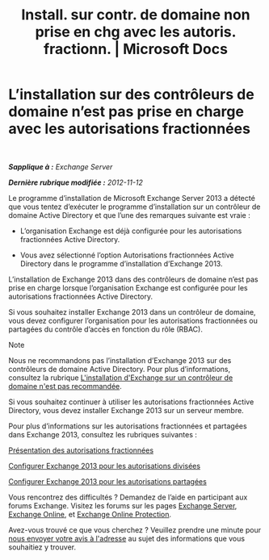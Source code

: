 ﻿---
title: 'Install. sur contr. de domaine non prise en chg avec les autoris. fractionn. | Microsoft Docs'
TOCTitle: L’installation sur des contrôleurs de domaine n’est pas prise en charge avec les autorisations fractionnées
ms:assetid: 977e3758-5e09-40a2-80c1-fe344b1d8a2a
ms:mtpsurl: https://technet.microsoft.com/fr-fr/library/ms.exch.setupreadiness.installondcinadsplitpermissionmode(v=EXCHG.150)
ms:contentKeyID: 50478771
ms.date: 04/24/2018
mtps_version: v=EXCHG.150
ms.translationtype: HT
---

# L’installation sur des contrôleurs de domaine n’est pas prise en charge avec les autorisations fractionnées

 

_**Sapplique à :** Exchange Server_

_**Dernière rubrique modifiée :** 2012-11-12_

Le programme d’installation de Microsoft Exchange Server 2013 a détecté que vous tentez d’exécuter le programme d’installation sur un contrôleur de domaine Active Directory et que l’une des remarques suivante est vraie :

  - L’organisation Exchange est déjà configurée pour les autorisations fractionnées Active Directory.

  - Vous avez sélectionné l’option Autorisations fractionnées Active Directory dans le programme d’installation d’Exchange 2013.

L’installation de Exchange 2013 dans des contrôleurs de domaine n’est pas prise en charge lorsque l’organisation Exchange est configurée pour les autorisations fractionnées Active Directory.

Si vous souhaitez installer Exchange 2013 dans un contrôleur de domaine, vous devez configurer l’organisation pour les autorisations fractionnées ou partagées du contrôle d’accès en fonction du rôle (RBAC).

> [!NOTE]
> Nous ne recommandons pas l’installation d’Exchange 2013 sur des contrôleurs de domaine Active Directory. Pour plus d’informations, consultez la rubrique <a href="installing-exchange-on-a-domain-controller-is-not-recommended-exchange-2013-help.md">L'installation d'Exchange sur un contrôleur de domaine n'est pas recommandée</a>.


Si vous souhaitez continuer à utiliser les autorisations fractionnées Active Directory, vous devez installer Exchange 2013 sur un serveur membre.

Pour plus d’informations sur les autorisations fractionnées et partagées dans Exchange 2013, consultez les rubriques suivantes :

[Présentation des autorisations fractionnées](understanding-split-permissions-exchange-2013-help.md)

[Configurer Exchange 2013 pour les autorisations divisées](configure-exchange-2013-for-split-permissions-exchange-2013-help.md)

[Configurer Exchange 2013 pour les autorisations partagées](configure-exchange-2013-for-shared-permissions-exchange-2013-help.md)

Vous rencontrez des difficultés ? Demandez de l’aide en participant aux forums Exchange. Visitez les forums sur les pages [Exchange Server](https://go.microsoft.com/fwlink/p/?linkid=60612), [Exchange Online](https://go.microsoft.com/fwlink/p/?linkid=267542), et [Exchange Online Protection](https://go.microsoft.com/fwlink/p/?linkid=285351).

Avez-vous trouvé ce que vous cherchez ? Veuillez prendre une minute pour [nous envoyer votre avis à l'adresse](mailto:exsetuphelpfeedback@microsoft.com?subject=exchange%202013%20setup%20help%20feedback) au sujet des informations que vous souhaitiez y trouver.

